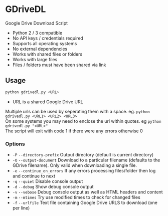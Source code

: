 # GDriveDL

Google Drive Download Script

-   Python 2 / 3 compatible
-   No API keys / credentials required
-   Supports all operating systems
-   No external dependencies
-   Works with shared files or folders
-   Works with large files
-   Files / folders must have been shared via link

## Usage

```bash
python gdrivedl.py <URL>
```
-   URL is a shared Google Drive URL

Multiple urls can be used by seperating them with a space. eg. ```python gdrivedl.py <URL1> <URL2> <URL3>```<br>
On some systems you may need to enclose the url within quotes. eg ```python gdrivedl.py "<URL>"```
<br>The script will exit with code 1 if there were any errors otherwise 0

### Options
- `-P` `--directory-prefix` Output directory (default is current directory)
- `-O` `--output-document` Download to a particular filename (defaults to the
  GDrive filename). Only valid when downloading a single file.
- `-e` `--continue_on_errors` If any errors processing files/folder then log and continue to next
- `-q` `--quiet` Disable console output
- `-d` `--debug` Show debug console output
- `-v` `--vebose` Debug console output as well as HTML headers and content
- `-m` `--mtimes` Try use modified times to check for changed files
- `-f` `--urlfile` Text file containing Google Drive URLS to download (one per line)
